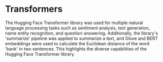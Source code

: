 # Transformers
The Hugging Face Transformer library was used for multiple natural language processing tasks such as sentiment analysis, text generation, name entity recognition, and question-answering. Additionally, the library's 'summarize' pipeline was applied to summarize a text, and Glove and BERT embeddings were used to calculate the Euclidean distance of the word 'bank' in two sentences. This highlights the diverse capabilities of the Hugging Face Transformer library.

